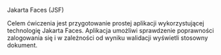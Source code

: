 Jakarta Faces (JSF)

Celem ćwiczenia jest przygotowanie prostej aplikacji wykorzystującej technologię Jakarta
Faces. Aplikacja umożliwi sprawdzenie poprawności zalogowania się i w zależności od wyniku
walidacji wyświetli stosowny dokument.
